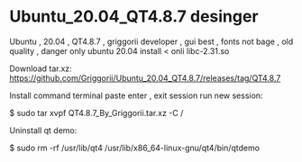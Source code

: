 # Ubuntu_20.04_QT4.8.7 desinger
Ubuntu , 20.04 , QT4.8.7 , griggorii developer , gui best , fonts not bage , old quality , danger only ubuntu 20.04 install < onli libc-2.31.so 

Download tar.xz: https://github.com/Griggorii/Ubuntu_20.04_QT4.8.7/releases/tag/QT4.8.7

Install command terminal paste enter , exit session run new session:

$ sudo tar xvpf QT4.8.7_By_Griggorii.tar.xz -C /

Uninstall qt demo:

$ sudo rm -rf /usr/lib/qt4 /usr/lib/x86_64-linux-gnu/qt4/bin/qtdemo

